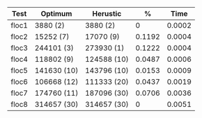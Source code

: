 | Test 	| Optimum 	| Herustic 	| % 	| Time 	|
|---	|---	|---	|---	|---	|
| floc1 	| 3880 (2) 	| 3880 (2) 	| 0 	| 0.0002 	|
| floc2 	| 15252 (7) 	| 17070 (9) 	| 0.1192 	| 0.0004 	|
| floc3 	| 244101 (3) 	| 273930 (1) 	| 0.1222 	| 0.0004 	|
| floc4 	| 118802 (9) 	| 124588 (10) 	| 0.0487 	| 0.0006 	|
| floc5 	| 141630 (10) 	| 143796 (10) 	| 0.0153 	| 0.0009 	|
| floc6 	| 106668 (12) 	| 111333 (20) 	| 0.0437 	| 0.0019 	|
| floc7 	| 174760 (11) 	| 187096 (30) 	| 0.0706 	| 0.0036 	|
| floc8 	| 314657 (30) 	| 314657 (30) 	| 0 	| 0.0051 	|